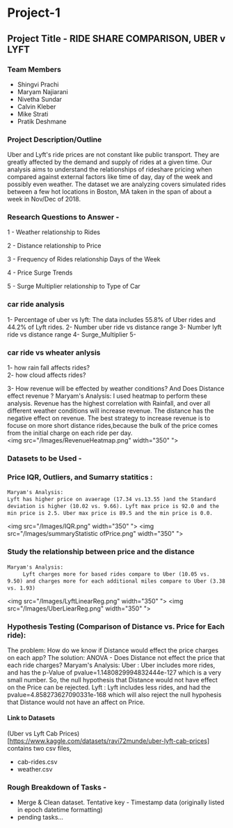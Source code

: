 # Project-1

## Project Title - RIDE SHARE COMPARISON, UBER v LYFT


### Team Members 
- Shingvi Prachi
- Maryam Najiarani
- Nivetha Sundar
- Calvin Kleber
- Mike Strati
- Pratik Deshmane

### Project Description/Outline 
Uber and Lyft's ride prices are not constant like public transport. They are greatly affected by the demand and supply of rides at a given time. Our analysis aims to understand the relationships of rideshare pricing when compared against external factors like time of day, day of the week and possibly even weather. The dataset we are analyzing covers simulated rides between a few hot locations in Boston, MA taken in the span of about a week in Nov/Dec of 2018.


### Research Questions to Answer - 

1 - Weather relationship to Rides

2 - Distance relationship to Price 

3 - Frequency of Rides relationship Days of the Week

4 - Price Surge Trends

5 - Surge Multiplier relationship to Type of Car

### car ride analysis 
1- Percentage of uber vs lyft:
    The data includes 55.8% of Uber rides and 44.2% of Lyft rides. 
2- Number uber ride vs distance range
3- Number lyft ride vs distance range
4- Surge_Multiplier 
5- 

### car ride vs wheater anlysis 
1- how rain fall affects rides?  
2- how cloud affects rides?


3-  How revenue will be effected by weather conditions? And Does Distance effect revenue ?
    Maryam's Analysis: I used heatmap to perform these analysis.
    Revenue has the highest correlation with Rainfall, and over all different weather conditions will increase revenue. 
    The distance has the negative effect on revenue. The best strategy to increase revenue is to focuse on more short distance rides,because the bulk of the price comes from the initial charge on each ride per day.  
     <img src="/Images/RevenueHeatmap.png" width="350" ">

### Datasets to be Used -

### Price IQR, Outliers, and Sumarry statitics : 
    Maryam's Analysis:
    Lyft has higher price on avaerage (17.34 vs.13.55 )and the Standard deviation is higher (10.02 vs. 9.66). Lyft max price is 92.0 and the min price is 2.5. Uber max price is 89.5 and the min price is 0.0.
<img src="/Images/IQR.png" width="350" ">                            <img src="/Images/summaryStatistic ofPrice.png" width="350" ">

### Study the relationship between price and the distance
    Maryam's Analysis:
         Lyft charges more for based rides compare to Uber (10.05 vs. 9.50) and charges more for each additional miles compare to Uber (3.38 vs. 1.93)    
<img src="/Images/LyftLinearReg.png" width="350" ">                    <img src="/Images/UberLiearReg.png" width="350" ">

### Hypothesis Testing (Comparison of Distance vs. Price for Each ride): 
The problem: How do we know if Distance would effect the price charges on each app? 
The solution: ANOVA - Does Distance not effect the price that each ride charges?
    Maryam's Analysis:
    Uber :
    Uber includes more rides, and has the p-Value of pvalue=1.1480829994832444e-127 which is a very small number. So, the null hypothesis that Distance would not have effect on the Price can be rejected.
    Lyft :
    Lyft includes less rides, and had the pvalue=4.858273627090331e-168 which will also reject the null hypohesis that Distance would not have an affect on Price.


#### Link to Datasets
(Uber vs Lyft Cab Prices)[https://www.kaggle.com/datasets/ravi72munde/uber-lyft-cab-prices] contains two csv files,
- cab-rides.csv
- weather.csv

### Rough Breakdown of Tasks -
- Merge & Clean dataset. Tentative key - Timestamp data (originally listed in epoch datetime formatting)
- pending tasks...

